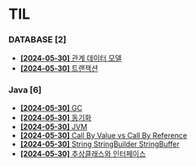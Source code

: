 # TIL
 
### DATABASE [2]
- [**[2024-05-30]**  관계 데이터 모델](https://github.com/A-lass/TIL/blob/main/DATABASE/관계_데이터_모델.md)
- [**[2024-05-30]**  트랜잭션](https://github.com/A-lass/TIL/blob/main/DATABASE/트랜잭션.md)
### Java [6]
- [**[2024-05-30]**  GC](https://github.com/A-lass/TIL/blob/main/Java/GC.md)
- [**[2024-05-30]**  동기화](https://github.com/A-lass/TIL/blob/main/Java/동기화.md)
- [**[2024-05-30]**  JVM](https://github.com/A-lass/TIL/blob/main/Java/JVM.md)
- [**[2024-05-30]**  Call By Value vs Call By Reference](https://github.com/A-lass/TIL/blob/main/Java/Call_By_Value_vs_Call_By_Reference.md)
- [**[2024-05-30]**  String StringBuilder StringBuffer](https://github.com/A-lass/TIL/blob/main/Java/String_StringBuilder_StringBuffer.md)
- [**[2024-05-30]**  추상클래스와 인터페이스](https://github.com/A-lass/TIL/blob/main/Java/추상클래스와_인터페이스.md)
